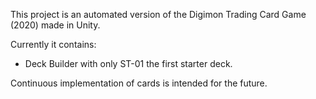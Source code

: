 This project is an automated version of the Digimon Trading Card Game (2020) made in Unity.

Currently it contains:
  - Deck Builder with only ST-01 the first starter deck.

Continuous implementation of cards is intended for the future.
